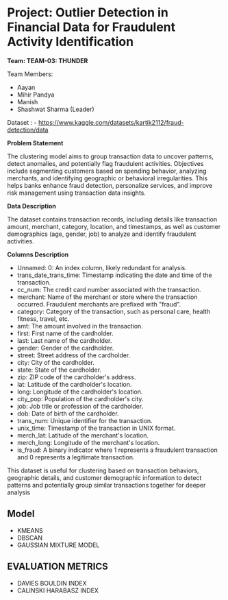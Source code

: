 # **Project: Outlier Detection in Financial Data for Fraudulent Activity Identification**

**Team: TEAM-03: THUNDER**

Team Members:

*   Aayan
*   Mihir Pandya
*   Manish
*   Shashwat Sharma (Leader)

Dataset : - https://www.kaggle.com/datasets/kartik2112/fraud-detection/data



**Problem Statement**

The clustering model aims to group transaction data to uncover patterns, detect anomalies, and potentially flag fraudulent activities. Objectives include segmenting customers based on spending behavior, analyzing merchants, and identifying geographic or behavioral irregularities. This helps banks enhance fraud detection, personalize services, and improve risk management using transaction data insights.



**Data Description**

The dataset contains transaction records, including details like transaction amount, merchant, category, location, and timestamps, as well as customer demographics (age, gender, job) to analyze and identify fraudulent activities.




**Columns Description**
- Unnamed: 0: An index column, likely redundant for analysis.
- trans_date_trans_time: Timestamp indicating the date and time of the transaction.
- cc_num: The credit card number associated with the transaction.
- merchant: Name of the merchant or store where the transaction occurred. Fraudulent merchants are prefixed with "fraud".
- category: Category of the transaction, such as personal care, health fitness, travel, etc.
- amt: The amount involved in the transaction.
- first: First name of the cardholder.
- last: Last name of the cardholder.
- gender: Gender of the cardholder.
- street: Street address of the cardholder.
- city: City of the cardholder.
- state: State of the cardholder.
- zip: ZIP code of the cardholder's address.
- lat: Latitude of the cardholder's location.
- long: Longitude of the cardholder's location.
- city_pop: Population of the cardholder's city.
- job: Job title or profession of the cardholder.
- dob: Date of birth of the cardholder.
- trans_num: Unique identifier for the transaction.
- unix_time: Timestamp of the transaction in UNIX format.
- merch_lat: Latitude of the merchant's location.
- merch_long: Longitude of the merchant's location.
- is_fraud: A binary indicator where 1 represents a fraudulent transaction and 0 represents a legitimate transaction.


This dataset is useful for clustering based on transaction behaviors, geographic details, and customer demographic information to detect patterns and potentially group similar transactions together for deeper analysis


## Model

- KMEANS
- DBSCAN
- GAUSSIAN MIXTURE MODEL

## EVALUATION METRICS

- DAVIES BOULDIN INDEX
- CALINSKI HARABASZ INDEX



